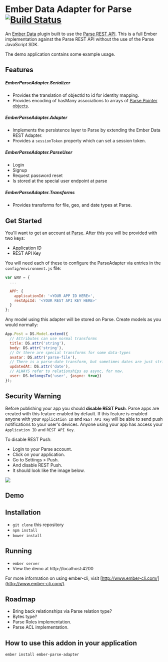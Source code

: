 Ember Data Adapter for Parse [![Build Status](https://travis-ci.org/clintjhill/ember-parse-adapter.svg)](https://travis-ci.org/clintjhill/ember-parse-adapter)
===================

An [Ember Data](https://github.com/emberjs/data) plugin built to use
the [Parse REST API](https://parse.com/docs/rest). This is a full Ember
implementation against the Parse REST API without the use of the Parse
JavaScript SDK.

The demo application contains some example usage.

Features
--------

##### EmberParseAdapter.Serializer

  * Provides the translation of objectId to id for identity mapping.
  * Provides encoding of hasMany associations to arrays of [Parse Pointer objects](https://parse.com/docs/rest#objects-types).

##### EmberParseAdapter.Adapter

  * Implements the persistence layer to Parse by extending the Ember Data REST Adapter.
  * Provides a `sessionToken` property which can set a session token.

##### EmberParseAdapter.ParseUser

  * Login
  * Signup
  * Request password reset
  * Is stored at the special user endpoint at parse

##### EmberParseAdapter.Transforms

  * Provides transforms for file, geo, and date types at Parse.

Get Started
-----------

You'll want to get an account at [Parse](https://parse.com). After this you will
be provided with two keys:

* Application ID
* REST API Key

You will need each of these to configure the ParseAdapter via entries in the `config/environment.js` file:

```javascript
var ENV = {
  ...

  APP: {
    applicationId: '<YOUR APP ID HERE>',
    restApiId: '<YOUR REST API KEY HERE>'
  }
};
```

Any model using this adapter will be stored on Parse. Create models
as you would normally:

```javascript
App.Post = DS.Model.extend({
  // Attributes can use normal transforms
  title: DS.attr('string'),
  body: DS.attr('string'),
  // Or there are special transforms for some data-types
  avatar: DS.attr('parse-file'),
  // There is a parse-date transform, but sometimes dates are just strings
  updatedAt: DS.attr('date'),
  // ALWAYS refer to relationships as async, for now.
  user: DS.belongsTo('user', {async: true})
});
```

Security Warning
----------------
Before publishing your app you should **disable REST Push**. Parse apps are created with this feature enabled by default. If this feature is enabled anyone with your `Application ID` and `REST API Key` will be able to send push notifications to your user's devices. Anyone using your app has access your `Application ID` and `REST API Key`.

To disable REST Push:

- Login to your Parse account.
- Click on your application.
- Go to Settings > Push.
- And disable REST Push.
- It should look like the image below.

![](http://x.gcollazo.com/B5Qk40KL6m.png)

Demo
----

## Installation

* `git clone` this repository
* `npm install`
* `bower install`

## Running

* `ember server`
* View the demo at http://localhost:4200

For more information on using ember-cli, visit [http://www.ember-cli.com/](http://www.ember-cli.com/).


Roadmap
-------

* Bring back relationships via Parse relation type?
* Bytes type?
* Parse Roles implementation.
* Parse ACL implementation.


How to use this addon in your application
-----------------------------------------

```
ember install ember-parse-adapter
```
